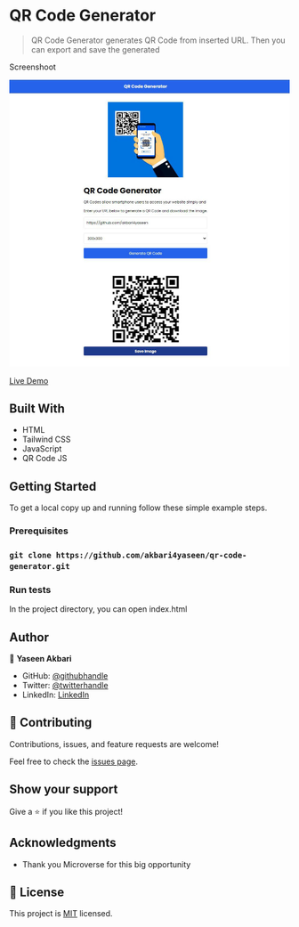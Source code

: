 # QR Code Generator

> QR Code Generator generates QR Code from inserted URL. Then you can export and save the generated

Screenshoot

![Screenshoot](app_screenshot.jpg?raw=true)

[Live Demo]()

## Built With

- HTML
- Tailwind CSS
- JavaScript
- QR Code JS

## Getting Started

To get a local copy up and running follow these simple example steps.

### Prerequisites

### `git clone https://github.com/akbari4yaseen/qr-code-generator.git`

### Run tests

In the project directory, you can open index.html

## Author

👤 **Yaseen Akbari**

- GitHub: [@githubhandle](https://github.com/akbari4yaseen)
- Twitter: [@twitterhandle](https://twitter.com/AkbariYaseen)
- LinkedIn: [LinkedIn](https://linkedin.com/in/yaseen-akbari)

## 🤝 Contributing

Contributions, issues, and feature requests are welcome!

Feel free to check the [issues page](../../issues/).

## Show your support

Give a ⭐️ if you like this project!

## Acknowledgments

- Thank you Microverse for this big opportunity

## 📝 License

This project is [MIT](./LICENSE) licensed.

